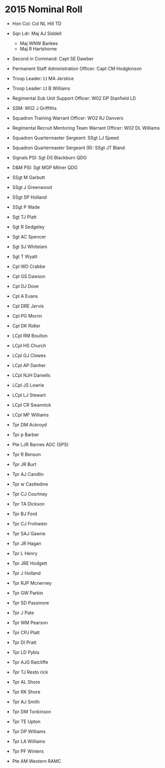# 2015 Nominal Roll

* Hon Col: Col NL Hill TD
* Sqn Ldr: Maj AJ Siddell
  * Maj WNW Bankes
  * Maj R Hartshorne
* Second in Command: Capt SE Dawber
* Permanent Staff Administration Officer: Capt CM Hodgkinson
* Troop Leader: Lt MA Jerstice
* Troop Leader: Lt B Williams
* Regimental Sub Unit Support Officer: W02 DP Stanfield LD
* SSM: W02 J Griffiths
* Squadron Training Warrant Officer: WO2 RJ Danvers
* Regimental Recruit Mentoring Team Warrant Officer: W02 DL Williams
* Squadron Quartermaster Sergeant: SSgt LJ Speed
* Squadron Quartermaster Sergeant (R): SSgt JT Bland
* Signals PSI: Sgt DS Blackburn QDG
* D&M PSI: Sgt MGP Milner QDG

* SSgt M Garbutt
* SSgt J Greenwood
* SSgt SP Holland
* SSgt P Wade
* Sgt TJ Platt
* Sgt R Sedgeley
* Sgt AC Spencer
* Sgt SJ Whitelam
* Sgt T Wyatt
* Cpl WD Crabbe
* Cpl GS Dawson
* Cpl DJ Dove
* Cpl A Evans
* Cpl DRE Jervis
* Cpl PG Morrin
* Cpl DK Ridler
* LCpl RM Boulton
* LCpl HS Church
* LCpl GJ Clowes
* LCpl AP Danher
* LCpl NJH Daniells
* LCpl JS Lowrie
* LCpl LJ Stewart
* LCpl CR Swannick
* LCpl MF Williams
* Tpr DM Ackroyd
* Tpr p Barber
* Pte LJR Barnes AGC (SPS)
* Tpr R Benson
* Tpr JR Burt
* Tpr AJ Candlin
* Tpr w Castledine
* Tpr CJ Courtney
* Tpr TA Dickson
* Tpr BJ Ford
* Tpr CJ Frohwein
* Tpr SAJ Gawne
* Tpr JR Hagan
* Tpr L Henry
* Tpr JRE Hodgett
* Tpr J Holland
* Tpr RJP Mcnerney
* Tpr GW Parkin
* Tpr SD Passmore
* Tpr J Pate
* Tpr WM Pearson
* Tpr CPJ Platt
* Tpr DI Pratt
* Tpr LD Pybis
* Tpr AJG Ratcliffe
* Tpr TJ Resto rick
* Tpr AL Shore
* Tpr RK Shore
* Tpr AJ Smith
* Tpr DM Tonkinson
* Tpr TE Upton
* Tpr DP Williams
* Tpr LA Williams
* Tpr PF Winters
* Pte AM Western RAMC
